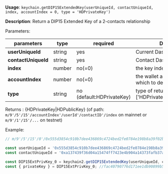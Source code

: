 **Usage**: `keychain.getDIP15ExtendedKey(userUniqueId, contactUniqueId, index, accountIndex = 0, type = 'HDPrivateKey')`    

**Description**: Return a DIP15 Extended Key of a 2-contacts relationship

Parameters: 

| parameters          | type        | required                  | Description                                                    |   
|---------------------|-------------|---------------------------| ---------------------------------------------------------------|
| **userUniqueId**    | string      | yes                       | Current DashPay unique UserID                                  |
| **contactUniqueId** | string      | yes                       | Contact DashPay unique UserID                                  |
| **index**           | number      | no(=0)                    | the key index to derivate to                                   |
| **accountIndex**    | number      | no(=0)                    | the wallet account index from which to derivate                |
| **type**            | string      | no (default:HDPrivateKey) | type of returned keys. one of: ['HDPrivateKey','HDPublicKey']. |

Returns : {HDPrivateKey|HDPublicKey} (of path: `m/9'/5'/15'/accountIndex'/userId'/contactID'/index` on mainnet or `m/9'/1'/15'/...` on testnet)

Example: 
```js
// m/9'/5'/15'/0'/0x555d3854c910b7dee436869c4724bed2fe0784e198b8a39f02bbb49d8ebcfc3a'/0xa137439f36d04a15474ff7423e4b904a14373fafb37a41db74c84f1dbb5c89b5'/0

const userUniqueId = '0x555d3854c910b7dee436869c4724bed2fe0784e198b8a39f02bbb49d8ebcfc3a';
const contactUniqueId = '0xa137439f36d04a15474ff7423e4b904a14373fafb37a41db74c84f1dbb5c89b5';

const DIP15ExtPrivKey_0 = keychain2.getDIP15ExtendedKey(userUniqueId, contactUniqueId, 0, 0, 'HDPrivateKey');
const { privateKey } = DIP15ExtPrivKey_0; //fac40790776d171ee1db90899b5eb2df2f7d2aaf35ad56f07ffb8ed2c57f8e60
```
